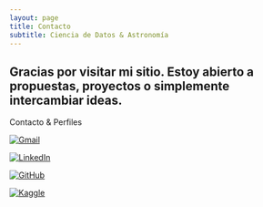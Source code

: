 ```yaml
---
layout: page
title: Contacto
subtitle: Ciencia de Datos & Astronomía
---
```

Gracias por visitar mi sitio. Estoy abierto a propuestas, proyectos o simplemente intercambiar ideas.
---
Contacto & Perfiles

[![Gmail](https://img.shields.io/badge/Gmail-nicolas.ottero%40gmail.com-D14836?style=for-the-badge&logo=gmail&logoColor=white)](mailto:nicolas.ottero@gmail.com)

[![LinkedIn](https://img.shields.io/badge/LinkedIn-Nicolás%20Ottero-0A66C2?style=for-the-badge&logo=linkedin&logoColor=white)](https://www.linkedin.com/in/nicolás-ottero-68b8182b8/)

[![GitHub](https://img.shields.io/badge/GitHub-nico--ottero-181717?style=for-the-badge&logo=github&logoColor=white)](https://github.com/nico-ottero)

[![Kaggle](https://img.shields.io/badge/Kaggle-nicolsottero-20BEFF?style=for-the-badge&logo=kaggle&logoColor=white)](https://www.kaggle.com/nicolsottero)


